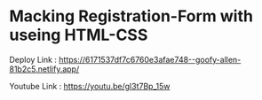 # Macking Registration-Form with useing HTML-CSS

Deploy Link : https://6171537df7c6760e3afae748--goofy-allen-81b2c5.netlify.app/

Youtube Link : https://youtu.be/gl3t7Bp_15w


